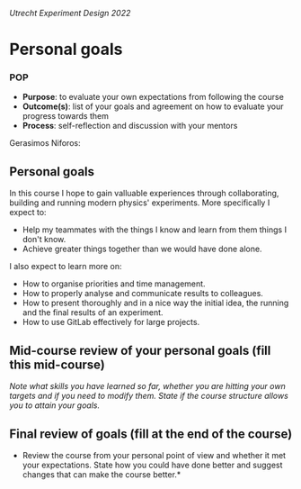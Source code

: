 *Utrecht Experiment Design 2022*

# Personal goals

### POP

+ **Purpose**: to evaluate your own expectations from following the course
+ **Outcome(s)**: list of your goals and agreement on how to evaluate your progress towards them
+ **Process**: self-reflection and discussion with your mentors

Gerasimos Niforos:

## Personal goals 
In this course I hope to gain valluable experiences through collaborating, building and running modern physics' experiments. More specifically I expect to:
+ Help my teammates with the things I know and learn from them things I don't know.
+ Achieve greater things together than we would have done alone.

I also expect to learn more on:
+ How to organise priorities and time management.
+ How to properly analyse and communicate results to colleagues.
+ How to present thoroughly and in a nice way the initial idea, the running and the final results of an experiment.
+ How to use GitLab effectively for large projects.

## Mid-course review of your personal goals (fill this mid-course)
*Note what skills you have learned so far, whether you are hitting your own targets and if you need to modify them. State if the course structure allows you to attain your goals.*


## Final review of goals (fill at the end of the course)
* Review the course from your personal point of view and whether it met your expectations. State how you could have done better and suggest changes that can make the course better.*
